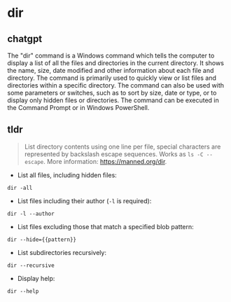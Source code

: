 # dir 
## chatgpt 
The "dir" command is a Windows command which tells the computer to display a list of all the files and directories in the current directory. It shows the name, size, date modified and other information about each file and directory. The command is primarily used to quickly view or list files and directories within a specific directory. The command can also be used with some parameters or switches, such as to sort by size, date or type, or to display only hidden files or directories. The command can be executed in the Command Prompt or in Windows PowerShell. 

## tldr 
 
> List directory contents using one line per file, special characters are represented by backslash escape sequences.
> Works as `ls -C --escape`.
> More information: <https://manned.org/dir>.

- List all files, including hidden files:

`dir -all`

- List files including their author (`-l` is required):

`dir -l --author`

- List files excluding those that match a specified blob pattern:

`dir --hide={{pattern}}`

- List subdirectories recursively:

`dir --recursive`

- Display help:

`dir --help`
